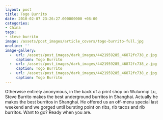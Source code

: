 ```yaml
---
layout: post
title: Togo Burrito
date: 2010-02-07 23:26:27.000000000 +08:00
categories:
- China
tags:
- steve burrito
image: /assets/post_images/article_covers/togo-burrito-full.jpg
oneline: ''
image-gallery:
  -  url: /assets/post_images/dark_images/4421959285_46872fc738_z.jpg
     caption: Togo Burrito
  -  url: /assets/post_images/dark_images/4421959285_46872fc738_z.jpg
     caption: Togo Burrito
  -  url: /assets/post_images/dark_images/4421959285_46872fc738_z.jpg
     caption: Togo Burrito
---
```

Otherwise entirely anonymous, in the back of a print shop on Wulurmqi Lu, Steve Burrito makes the best underground burritos in Shanghai. Actually he makes the best burritos in Shanghai. He offered us an off-menu special last weekend and we gorged until bursting point on ribs, rib tacos and rib burritos. Want to go? Ready when you are.

